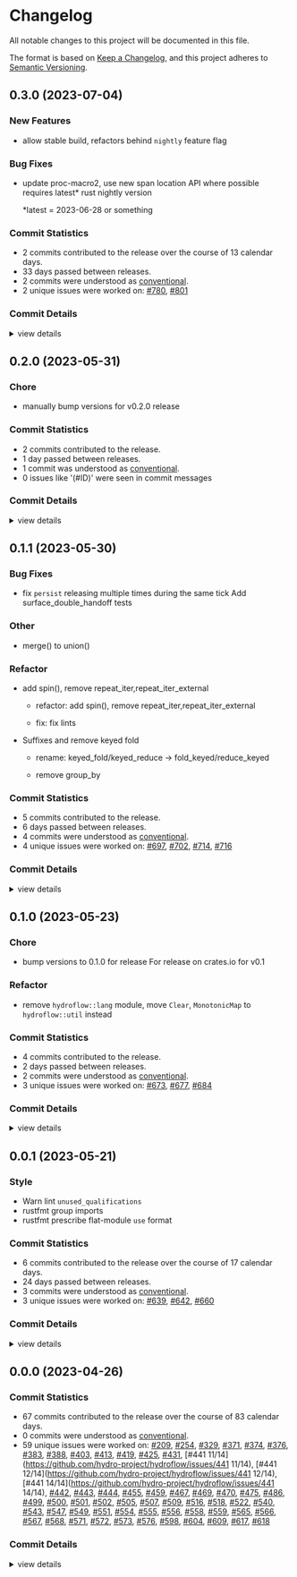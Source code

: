 # Changelog

All notable changes to this project will be documented in this file.

The format is based on [Keep a Changelog](https://keepachangelog.com/en/1.0.0/),
and this project adheres to [Semantic Versioning](https://semver.org/spec/v2.0.0.html).

## 0.3.0 (2023-07-04)

### New Features

 - <csr-id-22abcaff806c7de6e4a7725656bbcf201e7d9259/> allow stable build, refactors behind `nightly` feature flag

### Bug Fixes

 - <csr-id-8d3494b5afee858114a602a3e23077bb6d24dd77/> update proc-macro2, use new span location API where possible
   requires latest* rust nightly version
   
   *latest = 2023-06-28 or something

### Commit Statistics

<csr-read-only-do-not-edit/>

 - 2 commits contributed to the release over the course of 13 calendar days.
 - 33 days passed between releases.
 - 2 commits were understood as [conventional](https://www.conventionalcommits.org).
 - 2 unique issues were worked on: [#780](https://github.com/hydro-project/hydroflow/issues/780), [#801](https://github.com/hydro-project/hydroflow/issues/801)

### Commit Details

<csr-read-only-do-not-edit/>

<details><summary>view details</summary>

 * **[#780](https://github.com/hydro-project/hydroflow/issues/780)**
    - Allow stable build, refactors behind `nightly` feature flag ([`22abcaf`](https://github.com/hydro-project/hydroflow/commit/22abcaff806c7de6e4a7725656bbcf201e7d9259))
 * **[#801](https://github.com/hydro-project/hydroflow/issues/801)**
    - Update proc-macro2, use new span location API where possible ([`8d3494b`](https://github.com/hydro-project/hydroflow/commit/8d3494b5afee858114a602a3e23077bb6d24dd77))
</details>

## 0.2.0 (2023-05-31)

<csr-id-fd896fbe925fbd8ef1d16be7206ac20ba585081a/>

### Chore

 - <csr-id-fd896fbe925fbd8ef1d16be7206ac20ba585081a/> manually bump versions for v0.2.0 release

### Commit Statistics

<csr-read-only-do-not-edit/>

 - 2 commits contributed to the release.
 - 1 day passed between releases.
 - 1 commit was understood as [conventional](https://www.conventionalcommits.org).
 - 0 issues like '(#ID)' were seen in commit messages

### Commit Details

<csr-read-only-do-not-edit/>

<details><summary>view details</summary>

 * **Uncategorized**
    - Release hydroflow_lang v0.2.0, hydroflow_datalog_core v0.2.0, hydroflow_datalog v0.2.0, hydroflow_macro v0.2.0, lattices v0.2.0, hydroflow v0.2.0, hydro_cli v0.2.0 ([`ca464c3`](https://github.com/hydro-project/hydroflow/commit/ca464c32322a7ad39eb53e1794777c849aa548a0))
    - Manually bump versions for v0.2.0 release ([`fd896fb`](https://github.com/hydro-project/hydroflow/commit/fd896fbe925fbd8ef1d16be7206ac20ba585081a))
</details>

## 0.1.1 (2023-05-30)

<csr-id-d574cb2661ba086059ba8cd6904fd6b6b0a5a8cb/>
<csr-id-d13a01b3a3fa0c52381833f88bcadac7a4ebcda9/>
<csr-id-2843e7e114ac824a684a5400909819ccc5c88fe3/>

### Bug Fixes

 - <csr-id-075c99e7cdcf40ae5cab9efa787ba4447db8a479/> fix `persist` releasing multiple times during the same tick
   Add surface_double_handoff tests

### Other

 - <csr-id-d574cb2661ba086059ba8cd6904fd6b6b0a5a8cb/> merge() to union()

### Refactor

 - <csr-id-d13a01b3a3fa0c52381833f88bcadac7a4ebcda9/> add spin(), remove repeat_iter,repeat_iter_external
   * refactor: add spin(), remove repeat_iter,repeat_iter_external
   
   * fix: fix lints
 - <csr-id-2843e7e114ac824a684a5400909819ccc5c88fe3/> Suffixes and remove keyed fold
   * rename: keyed_fold/keyed_reduce -> fold_keyed/reduce_keyed
   
   * remove group_by

### Commit Statistics

<csr-read-only-do-not-edit/>

 - 5 commits contributed to the release.
 - 6 days passed between releases.
 - 4 commits were understood as [conventional](https://www.conventionalcommits.org).
 - 4 unique issues were worked on: [#697](https://github.com/hydro-project/hydroflow/issues/697), [#702](https://github.com/hydro-project/hydroflow/issues/702), [#714](https://github.com/hydro-project/hydroflow/issues/714), [#716](https://github.com/hydro-project/hydroflow/issues/716)

### Commit Details

<csr-read-only-do-not-edit/>

<details><summary>view details</summary>

 * **[#697](https://github.com/hydro-project/hydroflow/issues/697)**
    - Merge() to union() ([`d574cb2`](https://github.com/hydro-project/hydroflow/commit/d574cb2661ba086059ba8cd6904fd6b6b0a5a8cb))
 * **[#702](https://github.com/hydro-project/hydroflow/issues/702)**
    - Suffixes and remove keyed fold ([`2843e7e`](https://github.com/hydro-project/hydroflow/commit/2843e7e114ac824a684a5400909819ccc5c88fe3))
 * **[#714](https://github.com/hydro-project/hydroflow/issues/714)**
    - Add spin(), remove repeat_iter,repeat_iter_external ([`d13a01b`](https://github.com/hydro-project/hydroflow/commit/d13a01b3a3fa0c52381833f88bcadac7a4ebcda9))
 * **[#716](https://github.com/hydro-project/hydroflow/issues/716)**
    - Fix `persist` releasing multiple times during the same tick ([`075c99e`](https://github.com/hydro-project/hydroflow/commit/075c99e7cdcf40ae5cab9efa787ba4447db8a479))
 * **Uncategorized**
    - Release hydroflow_cli_integration v0.1.1, hydroflow_lang v0.1.1, hydroflow_datalog_core v0.1.1, hydroflow_macro v0.1.1, lattices v0.1.2, hydroflow v0.1.1, hydro_cli v0.1.0 ([`d9fa8b3`](https://github.com/hydro-project/hydroflow/commit/d9fa8b387e303b33d9614dbde80abf1af08bd8eb))
</details>

## 0.1.0 (2023-05-23)

<csr-id-52ee8f8e443f0a8b5caf92d2c5f028c00302a79b/>
<csr-id-faab58f855e4d6f2ad885c6f39f57ebc5662ec20/>

### Chore

 - <csr-id-52ee8f8e443f0a8b5caf92d2c5f028c00302a79b/> bump versions to 0.1.0 for release
   For release on crates.io for v0.1

### Refactor

 - <csr-id-faab58f855e4d6f2ad885c6f39f57ebc5662ec20/> remove `hydroflow::lang` module, move `Clear`, `MonotonicMap` to `hydroflow::util` instead

### Commit Statistics

<csr-read-only-do-not-edit/>

 - 4 commits contributed to the release.
 - 2 days passed between releases.
 - 2 commits were understood as [conventional](https://www.conventionalcommits.org).
 - 3 unique issues were worked on: [#673](https://github.com/hydro-project/hydroflow/issues/673), [#677](https://github.com/hydro-project/hydroflow/issues/677), [#684](https://github.com/hydro-project/hydroflow/issues/684)

### Commit Details

<csr-read-only-do-not-edit/>

<details><summary>view details</summary>

 * **[#673](https://github.com/hydro-project/hydroflow/issues/673)**
    - Don't box source_stream argument unnecessarily ([`dc37cba`](https://github.com/hydro-project/hydroflow/commit/dc37cba9512b47bbc98bbc84e3594817eca9bace))
 * **[#677](https://github.com/hydro-project/hydroflow/issues/677)**
    - Remove `hydroflow::lang` module, move `Clear`, `MonotonicMap` to `hydroflow::util` instead ([`faab58f`](https://github.com/hydro-project/hydroflow/commit/faab58f855e4d6f2ad885c6f39f57ebc5662ec20))
 * **[#684](https://github.com/hydro-project/hydroflow/issues/684)**
    - Bump versions to 0.1.0 for release ([`52ee8f8`](https://github.com/hydro-project/hydroflow/commit/52ee8f8e443f0a8b5caf92d2c5f028c00302a79b))
 * **Uncategorized**
    - Release hydroflow_cli_integration v0.1.0, hydroflow_internalmacro v0.1.0, hydroflow_lang v0.1.0, hydroflow_datalog_core v0.1.0, hydroflow_datalog v0.1.0, hydroflow_macro v0.1.0, lattices v0.1.1, hydroflow v0.1.0 ([`7324974`](https://github.com/hydro-project/hydroflow/commit/73249744293c9b89cbaa2d84b23ca3f25b00ae4e))
</details>

## 0.0.1 (2023-05-21)

<csr-id-cd0a86d9271d0e3daab59c46f079925f863424e1/>
<csr-id-20a1b2c0cd04a8b495a02ce345db3d48a99ea0e9/>
<csr-id-1eda91a2ef8794711ef037240f15284e8085d863/>

### Style

 - <csr-id-cd0a86d9271d0e3daab59c46f079925f863424e1/> Warn lint `unused_qualifications`
 - <csr-id-20a1b2c0cd04a8b495a02ce345db3d48a99ea0e9/> rustfmt group imports
 - <csr-id-1eda91a2ef8794711ef037240f15284e8085d863/> rustfmt prescribe flat-module `use` format

### Commit Statistics

<csr-read-only-do-not-edit/>

 - 6 commits contributed to the release over the course of 17 calendar days.
 - 24 days passed between releases.
 - 3 commits were understood as [conventional](https://www.conventionalcommits.org).
 - 3 unique issues were worked on: [#639](https://github.com/hydro-project/hydroflow/issues/639), [#642](https://github.com/hydro-project/hydroflow/issues/642), [#660](https://github.com/hydro-project/hydroflow/issues/660)

### Commit Details

<csr-read-only-do-not-edit/>

<details><summary>view details</summary>

 * **[#639](https://github.com/hydro-project/hydroflow/issues/639)**
    - Update pinned nightly to `nightly-2023-05-03` ([`f0afb56`](https://github.com/hydro-project/hydroflow/commit/f0afb56a069f6aa40c4f9eee131408b32a17d83c))
 * **[#642](https://github.com/hydro-project/hydroflow/issues/642)**
    - Remove zmq, use unsync channels locally, use sync mpsc cross-thread, use cross_join+enumerate instead of broadcast channel,remove Eq requirement from multisetjoin ([`b38f5cf`](https://github.com/hydro-project/hydroflow/commit/b38f5cf198e29a8de2f84eb4cd075818fbeffda6))
 * **[#660](https://github.com/hydro-project/hydroflow/issues/660)**
    - Warn lint `unused_qualifications` ([`cd0a86d`](https://github.com/hydro-project/hydroflow/commit/cd0a86d9271d0e3daab59c46f079925f863424e1))
    - Rustfmt group imports ([`20a1b2c`](https://github.com/hydro-project/hydroflow/commit/20a1b2c0cd04a8b495a02ce345db3d48a99ea0e9))
    - Rustfmt prescribe flat-module `use` format ([`1eda91a`](https://github.com/hydro-project/hydroflow/commit/1eda91a2ef8794711ef037240f15284e8085d863))
 * **Uncategorized**
    - Release hydroflow_cli_integration v0.0.1, hydroflow_lang v0.0.1, hydroflow_datalog_core v0.0.1, hydroflow_datalog v0.0.1, hydroflow_macro v0.0.1, lattices v0.1.0, variadics v0.0.2, pusherator v0.0.1, hydroflow v0.0.2 ([`809395a`](https://github.com/hydro-project/hydroflow/commit/809395acddb78949d7a2bf036e1a94972f23b1ad))
</details>

## 0.0.0 (2023-04-26)

### Commit Statistics

<csr-read-only-do-not-edit/>

 - 67 commits contributed to the release over the course of 83 calendar days.
 - 0 commits were understood as [conventional](https://www.conventionalcommits.org).
 - 59 unique issues were worked on: [#209](https://github.com/hydro-project/hydroflow/issues/209), [#254](https://github.com/hydro-project/hydroflow/issues/254), [#329](https://github.com/hydro-project/hydroflow/issues/329), [#371](https://github.com/hydro-project/hydroflow/issues/371), [#374](https://github.com/hydro-project/hydroflow/issues/374), [#376](https://github.com/hydro-project/hydroflow/issues/376), [#383](https://github.com/hydro-project/hydroflow/issues/383), [#388](https://github.com/hydro-project/hydroflow/issues/388), [#403](https://github.com/hydro-project/hydroflow/issues/403), [#413](https://github.com/hydro-project/hydroflow/issues/413), [#419](https://github.com/hydro-project/hydroflow/issues/419), [#425](https://github.com/hydro-project/hydroflow/issues/425), [#431](https://github.com/hydro-project/hydroflow/issues/431), [#441 11/14](https://github.com/hydro-project/hydroflow/issues/441 11/14), [#441 12/14](https://github.com/hydro-project/hydroflow/issues/441 12/14), [#441 14/14](https://github.com/hydro-project/hydroflow/issues/441 14/14), [#442](https://github.com/hydro-project/hydroflow/issues/442), [#443](https://github.com/hydro-project/hydroflow/issues/443), [#444](https://github.com/hydro-project/hydroflow/issues/444), [#455](https://github.com/hydro-project/hydroflow/issues/455), [#459](https://github.com/hydro-project/hydroflow/issues/459), [#467](https://github.com/hydro-project/hydroflow/issues/467), [#469](https://github.com/hydro-project/hydroflow/issues/469), [#470](https://github.com/hydro-project/hydroflow/issues/470), [#475](https://github.com/hydro-project/hydroflow/issues/475), [#486](https://github.com/hydro-project/hydroflow/issues/486), [#499](https://github.com/hydro-project/hydroflow/issues/499), [#500](https://github.com/hydro-project/hydroflow/issues/500), [#501](https://github.com/hydro-project/hydroflow/issues/501), [#502](https://github.com/hydro-project/hydroflow/issues/502), [#505](https://github.com/hydro-project/hydroflow/issues/505), [#507](https://github.com/hydro-project/hydroflow/issues/507), [#509](https://github.com/hydro-project/hydroflow/issues/509), [#516](https://github.com/hydro-project/hydroflow/issues/516), [#518](https://github.com/hydro-project/hydroflow/issues/518), [#522](https://github.com/hydro-project/hydroflow/issues/522), [#540](https://github.com/hydro-project/hydroflow/issues/540), [#543](https://github.com/hydro-project/hydroflow/issues/543), [#547](https://github.com/hydro-project/hydroflow/issues/547), [#549](https://github.com/hydro-project/hydroflow/issues/549), [#551](https://github.com/hydro-project/hydroflow/issues/551), [#554](https://github.com/hydro-project/hydroflow/issues/554), [#555](https://github.com/hydro-project/hydroflow/issues/555), [#556](https://github.com/hydro-project/hydroflow/issues/556), [#558](https://github.com/hydro-project/hydroflow/issues/558), [#559](https://github.com/hydro-project/hydroflow/issues/559), [#565](https://github.com/hydro-project/hydroflow/issues/565), [#566](https://github.com/hydro-project/hydroflow/issues/566), [#567](https://github.com/hydro-project/hydroflow/issues/567), [#568](https://github.com/hydro-project/hydroflow/issues/568), [#571](https://github.com/hydro-project/hydroflow/issues/571), [#572](https://github.com/hydro-project/hydroflow/issues/572), [#573](https://github.com/hydro-project/hydroflow/issues/573), [#576](https://github.com/hydro-project/hydroflow/issues/576), [#598](https://github.com/hydro-project/hydroflow/issues/598), [#604](https://github.com/hydro-project/hydroflow/issues/604), [#609](https://github.com/hydro-project/hydroflow/issues/609), [#617](https://github.com/hydro-project/hydroflow/issues/617), [#618](https://github.com/hydro-project/hydroflow/issues/618)

### Commit Details

<csr-read-only-do-not-edit/>

<details><summary>view details</summary>

 * **[#209](https://github.com/hydro-project/hydroflow/issues/209)**
    - Add filtering expressions to Dedalus rules. #178 ([`7462cc3`](https://github.com/hydro-project/hydroflow/commit/7462cc35e4953e7740a512285dc70ad8628eff6c))
 * **[#254](https://github.com/hydro-project/hydroflow/issues/254)**
    - Dedalus support for count, sum, choose, and comments. ([`e28c8d6`](https://github.com/hydro-project/hydroflow/commit/e28c8d694ced16212ece5bef0fe485853b210096))
 * **[#329](https://github.com/hydro-project/hydroflow/issues/329)**
    - Get hydroflow to compile to WASM ([`24354d2`](https://github.com/hydro-project/hydroflow/commit/24354d2e11c69e38e4e021aa4acf1525b376b2b1))
 * **[#371](https://github.com/hydro-project/hydroflow/issues/371)**
    - Get Datalog compiler to build on WASM ([`bef2435`](https://github.com/hydro-project/hydroflow/commit/bef24356a9696b494f89e014aec49063892b5b5e))
 * **[#374](https://github.com/hydro-project/hydroflow/issues/374)**
    - Support Dedalus rules that send results to the next tick ([`5f58f31`](https://github.com/hydro-project/hydroflow/commit/5f58f3168dbfe9d59e6b543407b6c0defd3a0b44))
 * **[#376](https://github.com/hydro-project/hydroflow/issues/376)**
    - Joins in Dedalus should only have the 'tick lifetime ([`962d903`](https://github.com/hydro-project/hydroflow/commit/962d9038490f32b1dccdd09066720c2d6ef86841))
 * **[#383](https://github.com/hydro-project/hydroflow/issues/383)**
    - Allow alias name assignment without any arrow in surface syntax, closes #266 ([`9d17b4d`](https://github.com/hydro-project/hydroflow/commit/9d17b4d5da37efcde633a87cf489541cb5371555))
 * **[#388](https://github.com/hydro-project/hydroflow/issues/388)**
    - Add support for negated relations to Dedalus ([`dc870e8`](https://github.com/hydro-project/hydroflow/commit/dc870e8c2775c352444d47ca063ff561fffda078))
 * **[#403](https://github.com/hydro-project/hydroflow/issues/403)**
    - Implement simple aggregations for Dedalus ([`f80754e`](https://github.com/hydro-project/hydroflow/commit/f80754e476d979e271ffa30cda1de7fc24c5ccde))
 * **[#413](https://github.com/hydro-project/hydroflow/issues/413)**
    - Implement async rules in Dedalus by deferring to external sender ([`3d46bde`](https://github.com/hydro-project/hydroflow/commit/3d46bde98d49f07cdff3ea81a7f4d23ffd41cc2e))
 * **[#419](https://github.com/hydro-project/hydroflow/issues/419)**
    - Encapsulate `FlatGraph`, separate `FlatGraphBuilder` ([`fceaea5`](https://github.com/hydro-project/hydroflow/commit/fceaea5659ac76c2275c1487582a17b646858602))
 * **[#425](https://github.com/hydro-project/hydroflow/issues/425)**
    - Fix `FlatGraph::write_surface_syntax` ([`6f0c29a`](https://github.com/hydro-project/hydroflow/commit/6f0c29abf38f4ed892308cc18d2edcd1b44596a6))
 * **[#431](https://github.com/hydro-project/hydroflow/issues/431)**
    - Make `unique()` streaming and dedup Dedalus facts ([`68f9bde`](https://github.com/hydro-project/hydroflow/commit/68f9bde464122c41fab3a75897137d46be3bee38))
 * **[#441 11/14](https://github.com/hydro-project/hydroflow/issues/441 11/14)**
    - Remove `FlatGraph`, unify under `PartitionedGraph` ([`b640b53`](https://github.com/hydro-project/hydroflow/commit/b640b532e34b29f44c768d523fbf780dba9785ff))
 * **[#441 12/14](https://github.com/hydro-project/hydroflow/issues/441 12/14)**
    - Rename `PartitionedGraph` -> `HydroflowGraph` ([`f95b325`](https://github.com/hydro-project/hydroflow/commit/f95b325dafcd5574050563f62a94d89a2fa811c8))
 * **[#441 14/14](https://github.com/hydro-project/hydroflow/issues/441 14/14)**
    - Cleanup graph docs, organize method names ([`09d3b57`](https://github.com/hydro-project/hydroflow/commit/09d3b57eb03f3920bd10f5c10277d3ef4f9cb0ec))
 * **[#442](https://github.com/hydro-project/hydroflow/issues/442)**
    - Fixup! Require users to specify Hydroflow pipelines at the edges of a Dedalus program ([`83c888f`](https://github.com/hydro-project/hydroflow/commit/83c888f20c59b47c4cb6fbc7bb8cd82ecb0f5c7c))
    - Require users to specify Hydroflow pipelines at the edges of a Dedalus program ([`b107c47`](https://github.com/hydro-project/hydroflow/commit/b107c476a5a817516a5a756e4c6ca6084a78e251))
 * **[#443](https://github.com/hydro-project/hydroflow/issues/443)**
    - Add `.async` Dedalus directive to specify pipeline for inter-Dedalus messaging ([`748242c`](https://github.com/hydro-project/hydroflow/commit/748242c950edde42944c8b6ab9ebca3409406150))
 * **[#444](https://github.com/hydro-project/hydroflow/issues/444)**
    - Add snapshot testing of graph visualizations (mermaid and dot) ([`58a2438`](https://github.com/hydro-project/hydroflow/commit/58a24387c001cbda78ad87c7c2d0c2e2502b3099))
 * **[#455](https://github.com/hydro-project/hydroflow/issues/455)**
    - Add `source_stream(...)` type guard ([`f09227b`](https://github.com/hydro-project/hydroflow/commit/f09227b1890f3548122ec1c35e91fd7f573c8eda))
 * **[#459](https://github.com/hydro-project/hydroflow/issues/459)**
    - Fix coloring (pull vs push) error in serdegraph, recompute colors rather than serializing ([`86d5623`](https://github.com/hydro-project/hydroflow/commit/86d562316a99b0095d32e9a8e5218432396febbb))
 * **[#467](https://github.com/hydro-project/hydroflow/issues/467)**
    - Parse error and return vector of diagnostics ([`1841f2c`](https://github.com/hydro-project/hydroflow/commit/1841f2c462a132272b1f0ffac51669fc1df2f593))
 * **[#469](https://github.com/hydro-project/hydroflow/issues/469)**
    - Automatically clone intermediate values when used multiple times in Dedalus ([`26a1e55`](https://github.com/hydro-project/hydroflow/commit/26a1e557ac175406d5ccd73aabd3c10a00712f96))
 * **[#470](https://github.com/hydro-project/hydroflow/issues/470)**
    - Dedalus support for count, sum, choose, and comments. ([`e28c8d6`](https://github.com/hydro-project/hydroflow/commit/e28c8d694ced16212ece5bef0fe485853b210096))
 * **[#475](https://github.com/hydro-project/hydroflow/issues/475)**
    - Use prettyplease to prettify hydroflow graph output ([`323279a`](https://github.com/hydro-project/hydroflow/commit/323279ad2597b75119b5cb7979702c41fd7e6477))
 * **[#486](https://github.com/hydro-project/hydroflow/issues/486)**
    - Dedalus voting, 2pc implementation ([`c078ced`](https://github.com/hydro-project/hydroflow/commit/c078ced09dc79002a229ae1033459e5a729d0553))
 * **[#499](https://github.com/hydro-project/hydroflow/issues/499)**
    - Dontdrophandoffs ([`b603581`](https://github.com/hydro-project/hydroflow/commit/b603581b83423e161ccac53607022d6e4857fa71))
 * **[#500](https://github.com/hydro-project/hydroflow/issues/500)**
    - Add support for arithmetic expressions on LHS of Dedalus rules ([`82db672`](https://github.com/hydro-project/hydroflow/commit/82db6726ebb3c35cc2e67f313f758cef0e980c53))
 * **[#501](https://github.com/hydro-project/hydroflow/issues/501)**
    - Fixup! Preserve serialize diagnostics for hydroflow graph, stop emitting expected warnings in tests ([`8ebd5f5`](https://github.com/hydro-project/hydroflow/commit/8ebd5f5c7923879f72bbbe81cdc2148f2057d75a))
    - Preserve serialize diagnostics for hydroflow graph, stop emitting expected warnings in tests ([`0c810e5`](https://github.com/hydro-project/hydroflow/commit/0c810e5fdd3445923c0c7afbe651f2b4a72c115e))
 * **[#502](https://github.com/hydro-project/hydroflow/issues/502)**
    - Implement `less_than` magic relation in Dedalus ([`197070d`](https://github.com/hydro-project/hydroflow/commit/197070d2badcd854a9603c642f347fda466d2211))
 * **[#505](https://github.com/hydro-project/hydroflow/issues/505)**
    - Let Rust infer the integer type of Dedalus literals and fix aggregation lifetimes ([`2146c05`](https://github.com/hydro-project/hydroflow/commit/2146c0597ebd4b7adb40170be8c0200ae3f93e99))
 * **[#507](https://github.com/hydro-project/hydroflow/issues/507)**
    - Deduplicate facts that are being sent over the network ([`cc328e6`](https://github.com/hydro-project/hydroflow/commit/cc328e6df7046d61c30cb162efb64647ff4ce961))
 * **[#509](https://github.com/hydro-project/hydroflow/issues/509)**
    - Even faster groupby ([`af304aa`](https://github.com/hydro-project/hydroflow/commit/af304aa7ed35e6d5d7ed0936e3827de2b40e1ddb))
 * **[#516](https://github.com/hydro-project/hydroflow/issues/516)**
    - Update Rust Sitter to fix Dedalus parser on WASM ([`5a4f408`](https://github.com/hydro-project/hydroflow/commit/5a4f4084a357d329b3bf228f1e4113898917d90c))
 * **[#518](https://github.com/hydro-project/hydroflow/issues/518)**
    - Attach spans to generated Hydroflow code in Dedalus ([`f00d865`](https://github.com/hydro-project/hydroflow/commit/f00d8655aa4404ddcc812e0decf8c1e48e62b0fd))
 * **[#522](https://github.com/hydro-project/hydroflow/issues/522)**
    - Don't copy all elements of row being filtered in Dedalus ([`4fa677d`](https://github.com/hydro-project/hydroflow/commit/4fa677d0316d441eedad7660a7f8490dbbecfa61))
 * **[#540](https://github.com/hydro-project/hydroflow/issues/540)**
    - Support arithmetic expressions and literals in Datalog predicates ([`fc2eac3`](https://github.com/hydro-project/hydroflow/commit/fc2eac3478c1f32c8fb22b2eec63316b84203fba))
 * **[#543](https://github.com/hydro-project/hydroflow/issues/543)**
    - Add `.persist` annotation to opt into more efficient Dedalus persistence ([`95c7190`](https://github.com/hydro-project/hydroflow/commit/95c7190b851cd82a88e7c7f062e617774238be1e))
 * **[#547](https://github.com/hydro-project/hydroflow/issues/547)**
    - Add transform to remove extra `merge()`s and `tee()`s ([`838ac2a`](https://github.com/hydro-project/hydroflow/commit/838ac2a4d9a2e3ea1a4cdb5f8702c8d2b1eb3e5e))
 * **[#549](https://github.com/hydro-project/hydroflow/issues/549)**
    - Support `_` as a wildcard variable in Dedalus rules that is not joined on ([`633cc4f`](https://github.com/hydro-project/hydroflow/commit/633cc4f8f9d7818b5c5d64d1d7d80a7d1a51d7bf))
 * **[#551](https://github.com/hydro-project/hydroflow/issues/551)**
    - Add remainder operator to Dedalus expressions ([`f24b746`](https://github.com/hydro-project/hydroflow/commit/f24b7469bdeaa023197eba42fc3e6e1e3343bd49))
 * **[#554](https://github.com/hydro-project/hydroflow/issues/554)**
    - Use grammar to be more careful about Dedalus wildcard variables ([`0aa26b4`](https://github.com/hydro-project/hydroflow/commit/0aa26b4ea233b21dcc17ed8cca33e489483aaf08))
 * **[#555](https://github.com/hydro-project/hydroflow/issues/555)**
    - Antijoin uses FxHash instead of SipHash ([`55fa0a2`](https://github.com/hydro-project/hydroflow/commit/55fa0a2a733a482400e01edd495ef429a54ac555))
 * **[#556](https://github.com/hydro-project/hydroflow/issues/556)**
    - Unique uses FxHash instead of SipHash ([`4323d47`](https://github.com/hydro-project/hydroflow/commit/4323d47efc495940cc4bf41f647e4e187bf1305b))
 * **[#558](https://github.com/hydro-project/hydroflow/issues/558)**
    - Be more careful about the semantics of `count` and wildcard columns ([`ad4a665`](https://github.com/hydro-project/hydroflow/commit/ad4a66536ef6f1ea29535fa7162a4bbf129db999))
 * **[#559](https://github.com/hydro-project/hydroflow/issues/559)**
    - Add optional multiset join operator ([`c70644d`](https://github.com/hydro-project/hydroflow/commit/c70644ddb784449b55a84278cb1bf8cc38557d82))
 * **[#565](https://github.com/hydro-project/hydroflow/issues/565)**
    - Use multiset joins in Dedalus because we handle uniqueness separately ([`e3900ed`](https://github.com/hydro-project/hydroflow/commit/e3900edf125af8049762b4079db472b5d240e2b2))
 * **[#566](https://github.com/hydro-project/hydroflow/issues/566)**
    - Only filter out duplicate elements in one place for persisted relations ([`a37a511`](https://github.com/hydro-project/hydroflow/commit/a37a511c37fd362044b563268e95fdf152700acf))
 * **[#567](https://github.com/hydro-project/hydroflow/issues/567)**
    - Make aggregations of persisted relations incremental ([`6670256`](https://github.com/hydro-project/hydroflow/commit/6670256a30ac656adf46ced3ea385558357122e9))
 * **[#568](https://github.com/hydro-project/hydroflow/issues/568)**
    - Don't reify persists if the target relation is already a persisted one ([`61abfc1`](https://github.com/hydro-project/hydroflow/commit/61abfc18b5e52fc5a8ab63cbb920f670c52b7c0c))
 * **[#571](https://github.com/hydro-project/hydroflow/issues/571)**
    - Add multiplication operator and test behavior of aggregations with grouping expressions ([`b3e790c`](https://github.com/hydro-project/hydroflow/commit/b3e790c5d6cb5e0d420f13fe9ead7e6c43e527d4))
 * **[#572](https://github.com/hydro-project/hydroflow/issues/572)**
    - Allow the result of `count(column)` to be any inferred integer type rather than `usize` ([`89fac77`](https://github.com/hydro-project/hydroflow/commit/89fac77e13c9a610401d0a24e6ac862d10a88fe7))
 * **[#573](https://github.com/hydro-project/hydroflow/issues/573)**
    - Make profiles easier to interpret ([`d0e5df1`](https://github.com/hydro-project/hydroflow/commit/d0e5df13d5bc3dd4a986e70f2125978bd2878b96))
 * **[#576](https://github.com/hydro-project/hydroflow/issues/576)**
    - Add classic counter CRDT benchmark to compare against ([`2f3bf04`](https://github.com/hydro-project/hydroflow/commit/2f3bf04ab33768b04d44f3f58907f958d4cd8dc8))
 * **[#598](https://github.com/hydro-project/hydroflow/issues/598)**
    - Add `index()` operator for getting the index of the current group ([`6f959b6`](https://github.com/hydro-project/hydroflow/commit/6f959b64f0cf494c23f9ec8bc107a23e006aeacf))
 * **[#604](https://github.com/hydro-project/hydroflow/issues/604)**
    - Don't drop groupby hash table for 'tick lifetimes ([`cc1b762`](https://github.com/hydro-project/hydroflow/commit/cc1b762364dd66e496cdc766f8694bea256dd0d1))
 * **[#609](https://github.com/hydro-project/hydroflow/issues/609)**
    - Update syn to 2.0 ([`2e7d802`](https://github.com/hydro-project/hydroflow/commit/2e7d8024f35893ef0abcb6851e370b00615f9562))
 * **[#617](https://github.com/hydro-project/hydroflow/issues/617)**
    - Update `Cargo.toml`s for publishing ([`a78ff9a`](https://github.com/hydro-project/hydroflow/commit/a78ff9aace6771787c2b72aad83be6ad8d49a828))
 * **[#618](https://github.com/hydro-project/hydroflow/issues/618)**
    - Add static declarations to Dedalus ([`3a77e62`](https://github.com/hydro-project/hydroflow/commit/3a77e62e6006b846db9055385bd76c81e08f2f15))
 * **Uncategorized**
    - Setup release workflow ([`108d0e9`](https://github.com/hydro-project/hydroflow/commit/108d0e933a08b183c4dadf8c3499e4946696e263))
    - Use clear rather than default for join state #562 ([`c4f3f97`](https://github.com/hydro-project/hydroflow/commit/c4f3f97bab8a1cb5d3453290f567798b4bc4b60d))
    - Update rust-sitter for spanned leafs ([`debc6a0`](https://github.com/hydro-project/hydroflow/commit/debc6a0ff0c52f0bcb378f9a5790bae7092091fd))
    - Improve datalog diagnostic robustness ([`0b3e085`](https://github.com/hydro-project/hydroflow/commit/0b3e08521131989dfaee821c060a931771936f80))
    - Serialize `HydroflowGraph` instead of `SerdeGraph` ([`ae205c6`](https://github.com/hydro-project/hydroflow/commit/ae205c69538fab9eeedd8fa460b8eef295d26bc2))
    - Refactor `FlatGraph` assembly into separate `FlatGraphBuilder` ([`9dd3bd9`](https://github.com/hydro-project/hydroflow/commit/9dd3bd91586966484abaf01c4330d831804b1983))
    - Implement forward name references in surface syntax, closes #158 ([`8cc479e`](https://github.com/hydro-project/hydroflow/commit/8cc479ea99fd2a58751fc24f8b46d60e8594d24a))
</details>

